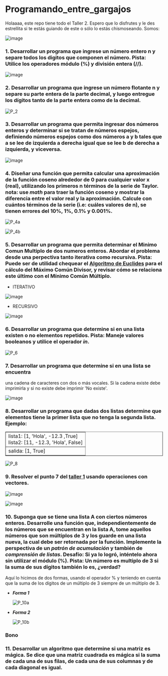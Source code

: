 # Programando_entre_gargajos
Holaaaa, este repo tiene todo el Taller 2. Espero que lo disfrutes y le des estrellita si te estás guiando de este o sólo lo estás chismoseando.
Somos:

![image](https://github.com/Cate1911/Programando_entre_gargajos/assets/141857246/730c8d04-14e6-450e-8fa7-2a461c323002)

### 1. Desarrollar un programa que ingrese un número entero n y separe todos los digitos que componen el número. **Pista:** Utilice los operadores módulo (%) y división entera (//).

![image](https://github.com/Cate1911/Programando_entre_gargajos/assets/142174506/89d26af7-8030-4166-ba6e-f0de60b17040)
 

### 2. Desarrollar un programa que ingrese un número flotante n y separe su parte entera de la parte decimal, y luego entregue los dígitos tanto de la parte entera como de la decimal.
  
![P_2](https://github.com/Cate1911/Programando_entre_gargajos/assets/141857246/b76e8b0d-2d7c-4c5b-b24b-7fffd6a17e5f)

### 3. Desarrollar un programa que permita ingresar dos números enteros y determinar si se tratan de números espejos, definiendo números espejos como dos números a y b tales que a se lee de izquierda a derecha igual que se lee b de derecha a izquierda, y viceversa.


![image](https://github.com/Cate1911/Programando_entre_gargajos/assets/142174506/e5c0b76a-e2d9-4fdf-bf1b-d547a3ff3677)



### 4. Diseñar una función que permita calcular una aproximación de la función coseno alrededor de 0 para cualquier valor x (real), utilizando los primeros n términos de la serie de Taylor. **nota:** use *math* para traer la función coseno y mostrar la diferencia entre el valor real y la aproximación. Calcule con cuántos términos de la serie (i.e: cuáles valores de n), se tienen errores del 10%, 1%, 0.1% y 0.001%.

![P_4a](https://github.com/Cate1911/Programando_entre_gargajos/assets/141857246/66a9c189-3cfe-4eb9-b84f-f0c93d8f174a)

![P_4b](https://github.com/Cate1911/Programando_entre_gargajos/assets/141857246/0addad88-f86f-42a7-8277-a042a8c16b18)

### 5. Desarrollar un programa que permita determinar el Minimo Comun Multiplo de dos numeros enteros. Abordar el problema desde una perpectiva tanto iterativa como recursiva. **Pista:** Puede ser de utilidad chequear el [Algoritmo de Euclides](https://es.wikipedia.org/wiki/Algoritmo_de_Euclides) para el cálculo del Máximo Común Divisor, y revisar cómo se relaciona este último con el Mínimo Común Múltiplo.


 - ITERATIVO


![image](https://github.com/Cate1911/Programando_entre_gargajos/assets/142174506/e2d7a5fc-527c-4db6-905c-a7274452aa24)


 - RECURSIVO


![image](https://github.com/Cate1911/Programando_entre_gargajos/assets/142174506/32bc5221-04c1-454e-84b5-057cf5683b27)




### 6. Desarrollar un programa que determine si en una lista existen o no elementos repetidos. **Pista:** Maneje valores booleanos y utilice el operador *in*.

![P_6](https://github.com/Cate1911/Programando_entre_gargajos/assets/141857246/990a74a7-5ce6-452e-b215-227043c797b0)

### 7. Desarrollar un programa que determine si en una lista se encuentra
una cadena de caracteres con dos o más vocales. Si la cadena existe debe imprimirla y si no existe debe imprimir 'No existe'.


![image](https://github.com/Cate1911/Programando_entre_gargajos/assets/142174506/0a0ac954-24a1-40fd-8691-8cb43fb7e4c7)



### 8. Desarrollar un programa que dadas dos listas determine que elementos tiene la primer lista que no tenga la segunda lista. **Ejemplo:**
<center>
<table border="1">
<tr>
<td>
lista1: [1, 'Hola', -12.3 ,True]<br>
lista2: [11, -12.3, 'Hola', False]
</td>
</tr>
<tr>
<td>
salida: [1, True]
</td>
</tr>
</table>
</center>

![P_8](https://github.com/Cate1911/Programando_entre_gargajos/assets/141857246/0da633a5-49c9-41cc-a6ef-859692ac13d6)

### 9. Resolver el punto 7 del [taller 1](https://github.com/fegonzalez7/pdc_unal_clase8) usando operaciones con vectores.

![image](https://github.com/Cate1911/Programando_entre_gargajos/assets/142174506/5c3f6cb0-c6c1-4062-83d4-7e740f80cf56)


![image](https://github.com/Cate1911/Programando_entre_gargajos/assets/142174506/8f1c37f0-e062-4c96-85f9-005919b205e2)





### 10. Suponga que se tiene una lista A con ciertos números enteros. Desarrolle una función que, independientemente de los números que se encuentran en la lista A, tome aquellos números que son múltiplos de 3 y los guarde en una lista nueva, la cual debe ser **retornada** por la función. Implemente la perspectiva de un *patrón de acumulación* y también de *comprensión de listas*. **Desafío:** Si ya lo logró, inténtelo ahora sin utilizar el módulo (%). **Pista:** Un número es multiplo de 3 si la suma de sus dígitos también lo es, ¿verdad?
Aquí lo hicimos de dos formas, usando el operador % y teniendo en cuenta que la suma de los dígitos de un múltiplo de 3 siempre de un múltiplo de 3.
+ **_Forma 1_**

  ![P_10a](https://github.com/Cate1911/Programando_entre_gargajos/assets/141857246/c066dd7c-9809-43cc-a7be-54df8c9a2c1f)

+ **_Forma 2_**

  ![P_10b](https://github.com/Cate1911/Programando_entre_gargajos/assets/141857246/b6900450-9fdb-4d29-b5d6-748f1133fede)

### Bono
### 11. Desarrollar un algoritmo que determine si una matriz es mágica. Se dice que una matriz cuadrada es mágica si la suma de cada una de sus filas, de cada una de sus columnas y de cada diagonal es igual.

